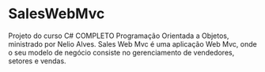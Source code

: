 # SalesWebMvc
Projeto do curso C# COMPLETO Programação Orientada a Objetos, ministrado por Nelio Alves.
Sales Web Mvc é uma aplicação Web Mvc, onde o seu modelo de negócio consiste no gerenciamento de vendedores, setores e vendas.

